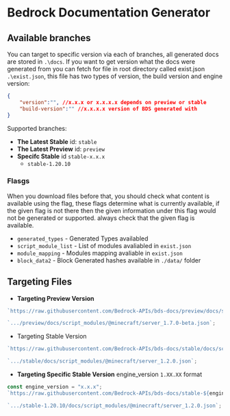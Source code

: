 # Bedrock Documentation Generator
## Available branches
You can target to specific version via each of branches, all generated docs are stored in `.\docs`. If you want to get version what the docs were generated from you can fetch for file in root directory called exist.json `.\exist.json`, this file has two types of version, the build version and engine version:
```json
{
    "version":"", //x.x.x or x.x.x.x depends on preview or stable
    "build-version":"" //x.x.x.x version of BDS generated with
}
```

Supported branches:
 - **The Latest Stable** id: `stable`
 - **The Latest Preview** id: `preview`
 - **Specifc Stable** id `stable-x.x.x`
   - `stable-1.20.10`

### Flasgs
When you download files before that, you should check what content is available using the flag, these flags determine what is currently available, if the given flag is not there then the given information under this flag would not be generated or supported. always check that the given flag is available.
 - `generated_types` - Generated Types availabled 
 - `script_module_list` - List of modules avaliabled in `exist.json`
 - `module_mapping` - Modules mapping avaliable in `exist.json`
 - `block_data2` - Block Generated hashes available in `./data/` folder

## Targeting Files
 - **Targeting Preview Version**
```js
`https://raw.githubusercontent.com/Bedrock-APIs/bds-docs/preview/docs/script_modules/@minecraft/${module_name}_${module_version}.json`;
```
```js
`.../preview/docs/script_modules/@minecraft/server_1.7.0-beta.json`;
```
- Targeting Stable Version
```js
`https://raw.githubusercontent.com/Bedrock-APIs/bds-docs/stable/docs/script_modules/@minecraft/${module_name}_${module_version}.json`;
```
```js
`.../stable/docs/script_modules/@minecraft/server_1.2.0.json`;
```
- **Targeting Specific Stable Version** engine_version `1.XX.XX` format
```js
const engine_version = "x.x.x";
`https://raw.githubusercontent.com/Bedrock-APIs/bds-docs/stable-${engine_version}/docs/script_modules/@minecraft/${module_name}_${module_version}.json`;
```
```js
`.../stable-1.20.10/docs/script_modules/@minecraft/server_1.2.0.json`;
```
